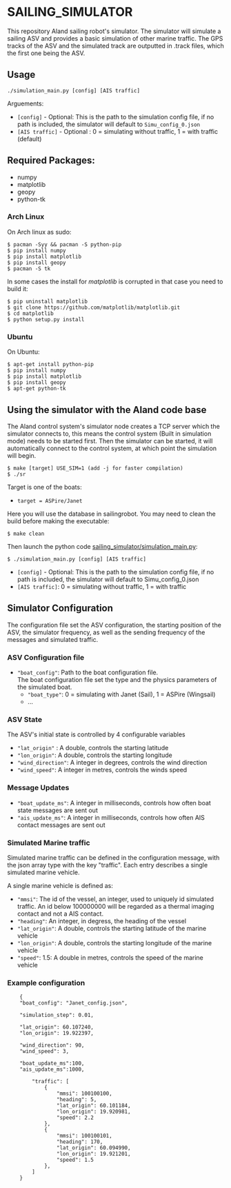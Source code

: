 SAILING_SIMULATOR
=================

This repository Aland sailing robot's simulator. The simulator will simulate a sailing ASV and provides a basic simulation of other marine traffic. The GPS tracks of the ASV and the simulated track are outputted in .track files, which the first one being the ASV.

## Usage

    ./simulation_main.py [config] [AIS traffic]

Arguements:
* `[config]` - Optional:  This is the path to the simulation config file, if no path is included, the simulator will default to `Simu_config_0.json`
* `[AIS traffic]` - Optional : 0 = simulating without traffic, 1 = with traffic (default)

## Required Packages:

* numpy
* matplotlib
* geopy
* python-tk

### Arch Linux

On Arch linux as sudo:

    $ pacman -Syy && pacman -S python-pip
    $ pip install numpy
    $ pip install matplotlib
    $ pip install geopy
    $ pacman -S tk 

In some cases the install for *matplotlib* is corrupted in that case you need to build it:

    $ pip uninstall matplotlib
    $ git clone https://github.com/matplotlib/matplotlib.git
    $ cd matplotlib
    $ python setup.py install

### Ubuntu

On Ubuntu:

    $ apt-get install python-pip
    $ pip install numpy
    $ pip install matplotlib
    $ pip install geopy
    $ apt-get python-tk

## Using the simulator with the Aland code base

The Aland control system's simulator node creates a TCP server which the simulator connects to, this means the control system (Built in simulation mode) needs to be started first. Then the simulator can be started, it will automatically connect to the control system, at which point the simulation will begin.

    $ make [target] USE_SIM=1 (add -j for faster compilation)
    $ ./sr

Target is one of the boats:

  * `target = ASPire/Janet`

Here you will use the database in sailingrobot.
You may need to clean the build before making the executable:

    $ make clean

Then launch the python code [sailing_simulator/simulation_main.py](sailing_simulator/simulation_main.py):

    $ ./simulation_main.py [config] [AIS traffic]

* `[config]` - Optional:  This is the path to the simulation config file, if no path is included, the simulator will default to Simu_config_0.json
* `[AIS traffic]`: 0 = simulating without traffic, 1 = with traffic


## Simulator Configuration

The configuration file set the ASV configuration, the starting position of the ASV, the simulator frequency, as well as the sending frequency of the messages and simulated traffic.

### ASV Configuration file

* `"boat_config"`: Path to the boat configuration file.  
The boat configuration file set the type and the physics parameters of the simulated boat.
  * `"boat_type"`: 0 = simulating with Janet (Sail), 1 = ASPire (Wingsail)
  * ...

### ASV State

The ASV's initial state is controlled by 4 configurable variables

* `"lat_origin"` : A double, controls the starting latitude
* `"lon_origin"`: A double, controls the starting longitude
* `"wind_direction"`: A integer in degrees, controls the wind direction
* `"wind_speed"`: A integer in metres, controls the winds speed

### Message Updates

* `"boat_update_ms"`: A integer in milliseconds, controls how often boat state messages are sent out
* `"ais_update_ms"`: A integer in milliseconds, controls how often AIS contact messages are sent out

### Simulated Marine traffic

Simulated marine traffic can be defined in the configuration message, with the json array type with the key "traffic". Each entry describes a single simulated marine vehicle. 

A single marine vehicle is defined as:

* `"mmsi"`: The id of the vessel, an integer, used to uniquely id simulated traffic. An id below 100000000 will be regarded as a thermal imaging contact and not a AIS contact.
* `"heading"`: An integer, in degress, the heading of the vessel
* `"lat_origin"`: A double, controls the starting latitude of the marine vehicle
* `"lon_origin"`: A double, controls the starting longitude of the marine vehicle
* `"speed"`: 1.5: A double in metres, controls the speed of the marine vehicle

### Example configuration

```
    {
    "boat_config": "Janet_config.json",

    "simulation_step": 0.01,

    "lat_origin": 60.107240,
    "lon_origin": 19.922397,

    "wind_direction": 90,
    "wind_speed": 3,

    "boat_update_ms":100,
    "ais_update_ms":1000,

        "traffic": [
            {
                "mmsi": 100100100,
                "heading": 5,
                "lat_origin": 60.101184,
                "lon_origin": 19.920981,
                "speed": 2.2
            },
            {
                "mmsi": 100100101,
                "heading": 170,
                "lat_origin": 60.094990,
                "lon_origin": 19.921201,
                "speed": 1.5
            },
        ]
    }
```


